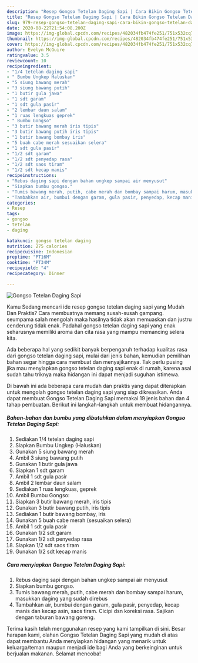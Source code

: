 ```yaml
---
description: "Resep Gongso Tetelan Daging Sapi | Cara Bikin Gongso Tetelan Daging Sapi Yang Mudah Dan Praktis"
title: "Resep Gongso Tetelan Daging Sapi | Cara Bikin Gongso Tetelan Daging Sapi Yang Mudah Dan Praktis"
slug: 979-resep-gongso-tetelan-daging-sapi-cara-bikin-gongso-tetelan-daging-sapi-yang-mudah-dan-praktis
date: 2020-08-22T21:54:08.200Z
image: https://img-global.cpcdn.com/recipes/482034fb474fe251/751x532cq70/gongso-tetelan-daging-sapi-foto-resep-utama.jpg
thumbnail: https://img-global.cpcdn.com/recipes/482034fb474fe251/751x532cq70/gongso-tetelan-daging-sapi-foto-resep-utama.jpg
cover: https://img-global.cpcdn.com/recipes/482034fb474fe251/751x532cq70/gongso-tetelan-daging-sapi-foto-resep-utama.jpg
author: Evelyn McGuire
ratingvalue: 3.5
reviewcount: 10
recipeingredient:
- "1/4 tetelan daging sapi"
- " Bumbu Ungkep Haluskan"
- "5 siung bawang merah"
- "3 siung bawang putih"
- "1 butir gula jawa"
- "1 sdt garam"
- "1 sdt gula pasir"
- "2 lembar daun salam"
- "1 ruas lengkuas geprek"
- " Bumbu Gongso"
- "3 butir bawang merah iris tipis"
- "3 butir bawang putih iris tipis"
- "1 butir bawang bombay iris"
- "5 buah cabe merah sesuaikan selera"
- "1 sdt gula pasir"
- "1/2 sdt garam"
- "1/2 sdt penyedap rasa"
- "1/2 sdt saos tiram"
- "1/2 sdt kecap manis"
recipeinstructions:
- "Rebus daging sapi dengan bahan ungkep sampai air menyusut"
- "Siapkan bumbu gongso."
- "Tumis bawang merah, putih, cabe merah dan bombay sampai harum, masukkan daging yang sudah direbus"
- "Tambahkan air, bumbui dengan garam, gula pasir, penyedap, kecap manis dan kecap asin, saos tiram. Cicipi dsn koreksi rasa. Sajikan dengan taburan bawang goreng."
categories:
- Resep
tags:
- gongso
- tetelan
- daging

katakunci: gongso tetelan daging 
nutrition: 275 calories
recipecuisine: Indonesian
preptime: "PT16M"
cooktime: "PT34M"
recipeyield: "4"
recipecategory: Dinner

---
```



![Gongso Tetelan Daging Sapi](https://img-global.cpcdn.com/recipes/482034fb474fe251/751x532cq70/gongso-tetelan-daging-sapi-foto-resep-utama.jpg)

Kamu Sedang mencari ide resep gongso tetelan daging sapi yang Mudah Dan Praktis? Cara membuatnya memang susah-susah gampang. seumpama salah mengolah maka hasilnya tidak akan memuaskan dan justru cenderung tidak enak. Padahal gongso tetelan daging sapi yang enak seharusnya memiliki aroma dan cita rasa yang mampu memancing selera kita.



Ada beberapa hal yang sedikit banyak berpengaruh terhadap kualitas rasa dari gongso tetelan daging sapi, mulai dari jenis bahan, kemudian pemilihan bahan segar hingga cara membuat dan menyajikannya. Tak perlu pusing jika mau menyiapkan gongso tetelan daging sapi enak di rumah, karena asal sudah tahu triknya maka hidangan ini dapat menjadi suguhan istimewa.


Di bawah ini ada beberapa cara mudah dan praktis yang dapat diterapkan untuk mengolah gongso tetelan daging sapi yang siap dikreasikan. Anda dapat membuat Gongso Tetelan Daging Sapi memakai 19 jenis bahan dan 4 tahap pembuatan. Berikut ini langkah-langkah untuk membuat hidangannya.

<!--inarticleads1-->

##### Bahan-bahan dan bumbu yang dibutuhkan dalam menyiapkan Gongso Tetelan Daging Sapi:

1. Sediakan 1/4 tetelan daging sapi
1. Siapkan  Bumbu Ungkep (Haluskan)
1. Gunakan 5 siung bawang merah
1. Ambil 3 siung bawang putih
1. Gunakan 1 butir gula jawa
1. Siapkan 1 sdt garam
1. Ambil 1 sdt gula pasir
1. Ambil 2 lembar daun salam
1. Sediakan 1 ruas lengkuas, geprek
1. Ambil  Bumbu Gongso:
1. Siapkan 3 butir bawang merah, iris tipis
1. Gunakan 3 butir bawang putih, iris tipis
1. Sediakan 1 butir bawang bombay, iris
1. Gunakan 5 buah cabe merah (sesuaikan selera)
1. Ambil 1 sdt gula pasir
1. Gunakan 1/2 sdt garam
1. Gunakan 1/2 sdt penyedap rasa
1. Siapkan 1/2 sdt saos tiram
1. Gunakan 1/2 sdt kecap manis




<!--inarticleads2-->

##### Cara menyiapkan Gongso Tetelan Daging Sapi:

1. Rebus daging sapi dengan bahan ungkep sampai air menyusut
1. Siapkan bumbu gongso.
1. Tumis bawang merah, putih, cabe merah dan bombay sampai harum, masukkan daging yang sudah direbus
1. Tambahkan air, bumbui dengan garam, gula pasir, penyedap, kecap manis dan kecap asin, saos tiram. Cicipi dsn koreksi rasa. Sajikan dengan taburan bawang goreng.




Terima kasih telah menggunakan resep yang kami tampilkan di sini. Besar harapan kami, olahan Gongso Tetelan Daging Sapi yang mudah di atas dapat membantu Anda menyiapkan hidangan yang menarik untuk keluarga/teman maupun menjadi ide bagi Anda yang berkeinginan untuk berjualan makanan. Selamat mencoba!

